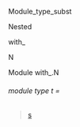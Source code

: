 Module_type_subst

Nested

with_

N

Module with_.N

<a id="module-type-t"></a>

###### module type t =

> [s](Module_type_subst.module-type-s.md)
